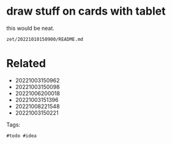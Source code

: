 # draw stuff on cards with tablet

this would be neat.

` zet/20221010150900/README.md `

# Related

- 20221003150962
- 20221003150098
- 20221006200018
- 20221003151396
- 20221008221548
- 20221003150221

Tags:

    #todo #idea
